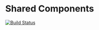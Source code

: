 # Shared Components

[![Build Status](https://travis-ci.org/edibleinterfaces/shared_components.svg?branch=master)](https://travis-ci.org/edibleinterfaces/shared_components)
